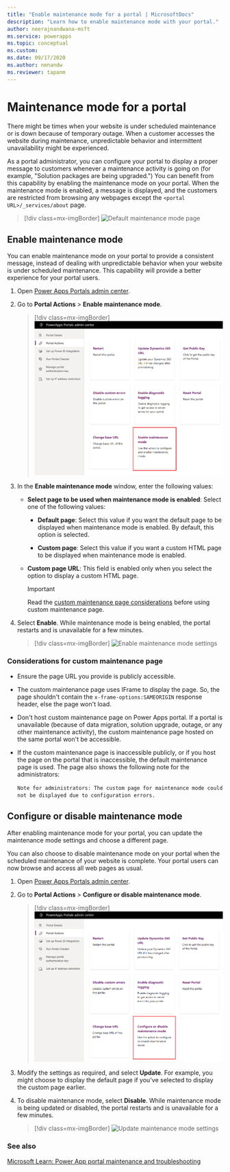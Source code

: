 ```yaml
---
title: "Enable maintenance mode for a portal | MicrosoftDocs"
description: "Learn how to enable maintenance mode with your portal."
author: neerajnandwana-msft
ms.service: powerapps
ms.topic: conceptual
ms.custom: 
ms.date: 09/17/2020
ms.author: nenandw
ms.reviewer: tapanm
---
```


# Maintenance mode for a portal

There might be times when your website is under scheduled maintenance or is down because of temporary outage. When a customer accesses the website during maintenance, unpredictable behavior and intermittent unavailability might be experienced. 

As a portal administrator, you can configure your portal to display a proper message to customers whenever a maintenance activity is going on (for example, "Solution packages are being upgraded.") You can benefit from this capability by enabling the maintenance mode on your portal. When the maintenance mode is enabled, a message is displayed, and the customers are restricted from browsing any webpages except the `<portal URL>/_services/about` page.

> [!div class=mx-imgBorder]
> ![Default maintenance mode page](../media/default-maint-page.png "Default maintenance mode page")

## Enable maintenance mode

You can enable maintenance mode on your portal to provide a consistent message, instead of dealing with unpredictable behavior when your website is under scheduled maintenance. This capability will provide a better experience for your portal users.

1. Open [Power Apps Portals admin center](admin-overview.md).

3. Go to **Portal Actions** > **Enable maintenance mode**.

    > [!div class=mx-imgBorder]
    > ![Enable maintenance mode](../media/enable-maint-mode-button.png "Enable maintenance mode")

4. In the **Enable maintenance mode** window, enter the following values:
    - **Select page to be used when maintenance mode is enabled**: Select one of the following values:

        - **Default page**: Select this value if you want the default page to be displayed when maintenance mode is enabled. By default, this option is selected.

        - **Custom page**: Select this value if you want a custom HTML page to be displayed when maintenance mode is enabled.

    - **Custom page URL**: This field is enabled only when you select the option to display a custom HTML page.

        > [!IMPORTANT]
        > Read the [custom maintenance page considerations](#considerations-for-custom-maintenance-page) before using custom maintenance page.
 
5. Select **Enable**. While maintenance mode is being enabled, the portal restarts and is unavailable for a few minutes. 

    > [!div class=mx-imgBorder]
    > ![Enable maintenance mode settings](../media/enable-maint-mode.png "Enable maintenance mode settings")

### Considerations for custom maintenance page

- Ensure the page URL you provide is publicly accessible.
- The custom maintenance page uses IFrame to display the page. So, the page shouldn't contain the `x-frame-options:SAMEORIGIN` response header, else the page won't load.
- Don't host custom maintenance page on Power Apps portal. If a portal is unavailable (because of data migration, solution upgrade, outage, or any other maintenance activity), the custom maintenance page hosted on the same portal won't be accessible.
- If the custom maintenance page is inaccessible publicly, or if you host the page on the portal that is inaccessible, the default maintenance page is used. The page also shows the following note for the administrators:

    `Note for administrators: The custom page for maintenance mode could not be displayed due to configuration errors.`

## Configure or disable maintenance mode

After enabling maintenance mode for your portal, you can update the maintenance mode settings and choose a different page.

You can also choose to disable maintenance mode on your portal when the scheduled maintenance of your website is complete. Your portal users can now browse and access all web pages as usual.

1. Open [Power Apps Portals admin center](admin-overview.md).

2. Go to **Portal Actions** > **Configure or disable maintenance mode**.

    > [!div class=mx-imgBorder]
    > ![Configure maintenance mode](../media/configure-maint-mode-button.png "Configure maintenance mode")

3. Modify the settings as required, and select **Update**. For example, you might choose to display the default page if you've selected to display the custom page earlier.

4. To disable maintenance mode, select **Disable**. While maintenance mode is being updated or disabled, the portal restarts and is unavailable for a few minutes.

    > [!div class=mx-imgBorder]
    > ![Update maintenance mode settings](../media/configure-maint-mode.png "Update maintenance mode settings")

### See also

[Microsoft Learn: Power App portal maintenance and troubleshooting](https://docs.microsoft.com/learn/modules/portals-maintenance-troubleshooting/)
